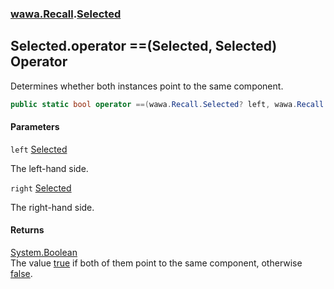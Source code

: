 ### [wawa.Recall](wawa.Recall.md 'wawa.Recall').[Selected](Selected.md 'wawa.Recall.Selected')

## Selected.operator ==(Selected, Selected) Operator

Determines whether both instances point to the same component.

```csharp
public static bool operator ==(wawa.Recall.Selected? left, wawa.Recall.Selected? right);
```
#### Parameters

<a name='wawa.Recall.Selected.op_Equality(wawa.Recall.Selected,wawa.Recall.Selected).left'></a>

`left` [Selected](Selected.md 'wawa.Recall.Selected')

The left-hand side.

<a name='wawa.Recall.Selected.op_Equality(wawa.Recall.Selected,wawa.Recall.Selected).right'></a>

`right` [Selected](Selected.md 'wawa.Recall.Selected')

The right-hand side.

#### Returns
[System.Boolean](https://docs.microsoft.com/en-us/dotnet/api/System.Boolean 'System.Boolean')  
The value [true](https://docs.microsoft.com/en-us/dotnet/csharp/language-reference/builtin-types/bool 'https://docs.microsoft.com/en-us/dotnet/csharp/language-reference/builtin-types/bool') if both of them point to the same component, otherwise [false](https://docs.microsoft.com/en-us/dotnet/csharp/language-reference/builtin-types/bool 'https://docs.microsoft.com/en-us/dotnet/csharp/language-reference/builtin-types/bool').